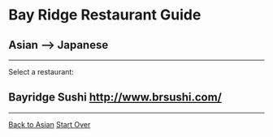 # Bay Ridge Restaurant Guide
## Asian --> Japanese
---
Select a restaurant:
## Bayridge Sushi http://www.brsushi.com/
---
[Back to Asian](asian.md)
[Start Over](../home.md)

